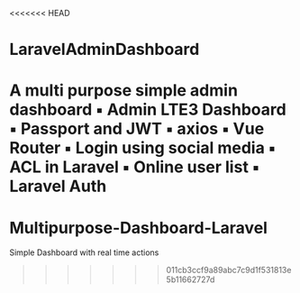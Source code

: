 <<<<<<< HEAD
# LaravelAdminDashboard
A multi purpose simple admin dashboard
▪ Admin LTE3 Dashboard
▪ Passport and JWT
▪ axios
▪ Vue Router
▪ Login using social media
▪ ACL in Laravel
▪ Online user list
▪ Laravel Auth
=======
# Multipurpose-Dashboard-Laravel
Simple Dashboard with real time actions
>>>>>>> 011cb3ccf9a89abc7c9d1f531813e5b11662727d
